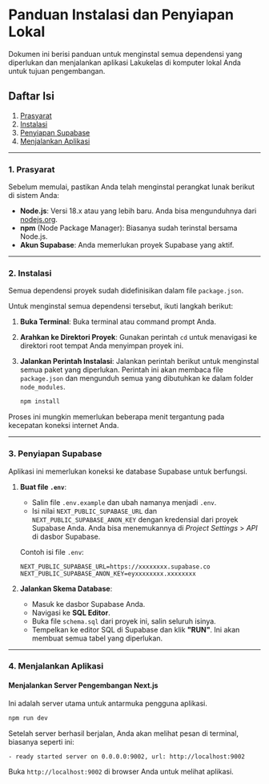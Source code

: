 # Panduan Instalasi dan Penyiapan Lokal

Dokumen ini berisi panduan untuk menginstal semua dependensi yang diperlukan dan menjalankan aplikasi Lakukelas di komputer lokal Anda untuk tujuan pengembangan.

## Daftar Isi
1.  [Prasyarat](#1-prasyarat)
2.  [Instalasi](#2-instalasi)
3.  [Penyiapan Supabase](#3-penyiapan-supabase)
4.  [Menjalankan Aplikasi](#4-menjalankan-aplikasi)

---

### 1. Prasyarat

Sebelum memulai, pastikan Anda telah menginstal perangkat lunak berikut di sistem Anda:

-   **Node.js**: Versi 18.x atau yang lebih baru. Anda bisa mengunduhnya dari [nodejs.org](https://nodejs.org/).
-   **npm** (Node Package Manager): Biasanya sudah terinstal bersama Node.js.
-   **Akun Supabase**: Anda memerlukan proyek Supabase yang aktif.

---

### 2. Instalasi

Semua dependensi proyek sudah didefinisikan dalam file `package.json`.

Untuk menginstal semua dependensi tersebut, ikuti langkah berikut:

1.  **Buka Terminal**: Buka terminal atau command prompt Anda.
2.  **Arahkan ke Direktori Proyek**: Gunakan perintah `cd` untuk menavigasi ke direktori root tempat Anda menyimpan proyek ini.
3.  **Jalankan Perintah Instalasi**: Jalankan perintah berikut untuk menginstal semua paket yang diperlukan. Perintah ini akan membaca file `package.json` dan mengunduh semua yang dibutuhkan ke dalam folder `node_modules`.

    ```bash
    npm install
    ```

Proses ini mungkin memerlukan beberapa menit tergantung pada kecepatan koneksi internet Anda.

---

### 3. Penyiapan Supabase

Aplikasi ini memerlukan koneksi ke database Supabase untuk berfungsi.

1.  **Buat file `.env`**:
    -   Salin file `.env.example` dan ubah namanya menjadi `.env`.
    -   Isi nilai `NEXT_PUBLIC_SUPABASE_URL` dan `NEXT_PUBLIC_SUPABASE_ANON_KEY` dengan kredensial dari proyek Supabase Anda. Anda bisa menemukannya di *Project Settings* > *API* di dasbor Supabase.

    Contoh isi file `.env`:
    ```
    NEXT_PUBLIC_SUPABASE_URL=https://xxxxxxxx.supabase.co
    NEXT_PUBLIC_SUPABASE_ANON_KEY=eyxxxxxxxx.xxxxxxxx
    ```

2.  **Jalankan Skema Database**:
    -   Masuk ke dasbor Supabase Anda.
    -   Navigasi ke **SQL Editor**.
    -   Buka file `schema.sql` dari proyek ini, salin seluruh isinya.
    -   Tempelkan ke editor SQL di Supabase dan klik **"RUN"**. Ini akan membuat semua tabel yang diperlukan.

---

### 4. Menjalankan Aplikasi

#### Menjalankan Server Pengembangan Next.js

Ini adalah server utama untuk antarmuka pengguna aplikasi.

```bash
npm run dev
```

Setelah server berhasil berjalan, Anda akan melihat pesan di terminal, biasanya seperti ini:
```
- ready started server on 0.0.0.0:9002, url: http://localhost:9002
```
Buka `http://localhost:9002` di browser Anda untuk melihat aplikasi.
